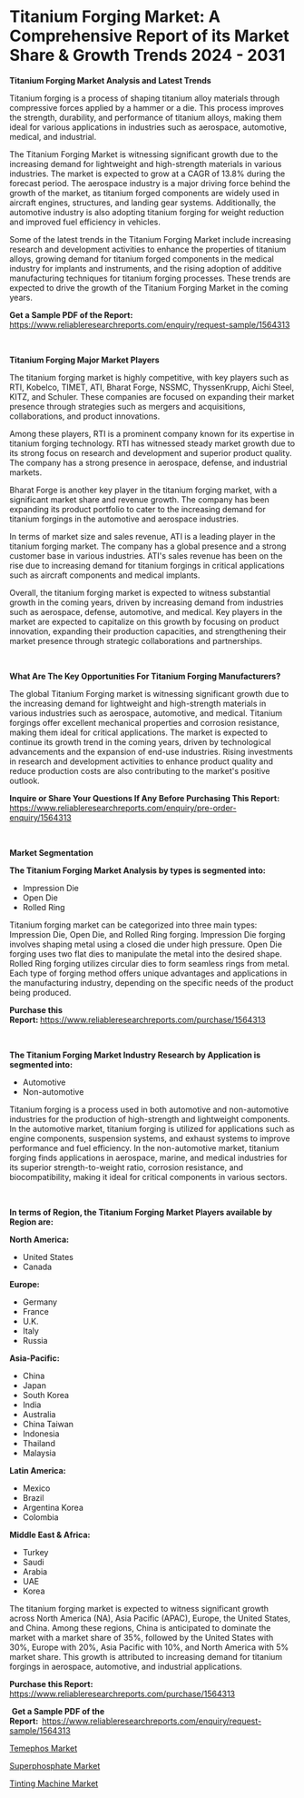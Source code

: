 <p><h1>Titanium Forging Market: A Comprehensive Report of its Market Share & Growth Trends 2024 - 2031</h1></p><p><strong>Titanium Forging Market Analysis and Latest Trends</strong></p>
<p><p>Titanium forging is a process of shaping titanium alloy materials through compressive forces applied by a hammer or a die. This process improves the strength, durability, and performance of titanium alloys, making them ideal for various applications in industries such as aerospace, automotive, medical, and industrial.</p><p>The Titanium Forging Market is witnessing significant growth due to the increasing demand for lightweight and high-strength materials in various industries. The market is expected to grow at a CAGR of 13.8% during the forecast period. The aerospace industry is a major driving force behind the growth of the market, as titanium forged components are widely used in aircraft engines, structures, and landing gear systems. Additionally, the automotive industry is also adopting titanium forging for weight reduction and improved fuel efficiency in vehicles.</p><p>Some of the latest trends in the Titanium Forging Market include increasing research and development activities to enhance the properties of titanium alloys, growing demand for titanium forged components in the medical industry for implants and instruments, and the rising adoption of additive manufacturing techniques for titanium forging processes. These trends are expected to drive the growth of the Titanium Forging Market in the coming years.</p></p>
<p><strong>Get a Sample PDF of the Report:&nbsp;</strong> <a href="https://www.reliableresearchreports.com/enquiry/request-sample/1564313">https://www.reliableresearchreports.com/enquiry/request-sample/1564313</a></p>
<p>&nbsp;</p>
<p><strong>Titanium Forging Major Market Players</strong></p>
<p><p>The titanium forging market is highly competitive, with key players such as RTI, Kobelco, TIMET, ATI, Bharat Forge, NSSMC, ThyssenKrupp, Aichi Steel, KITZ, and Schuler. These companies are focused on expanding their market presence through strategies such as mergers and acquisitions, collaborations, and product innovations.</p><p>Among these players, RTI is a prominent company known for its expertise in titanium forging technology. RTI has witnessed steady market growth due to its strong focus on research and development and superior product quality. The company has a strong presence in aerospace, defense, and industrial markets.</p><p>Bharat Forge is another key player in the titanium forging market, with a significant market share and revenue growth. The company has been expanding its product portfolio to cater to the increasing demand for titanium forgings in the automotive and aerospace industries.</p><p>In terms of market size and sales revenue, ATI is a leading player in the titanium forging market. The company has a global presence and a strong customer base in various industries. ATI's sales revenue has been on the rise due to increasing demand for titanium forgings in critical applications such as aircraft components and medical implants.</p><p>Overall, the titanium forging market is expected to witness substantial growth in the coming years, driven by increasing demand from industries such as aerospace, defense, automotive, and medical. Key players in the market are expected to capitalize on this growth by focusing on product innovation, expanding their production capacities, and strengthening their market presence through strategic collaborations and partnerships.</p></p>
<p>&nbsp;</p>
<p><strong>What Are The Key Opportunities For Titanium Forging Manufacturers?</strong></p>
<p><p>The global Titanium Forging market is witnessing significant growth due to the increasing demand for lightweight and high-strength materials in various industries such as aerospace, automotive, and medical. Titanium forgings offer excellent mechanical properties and corrosion resistance, making them ideal for critical applications. The market is expected to continue its growth trend in the coming years, driven by technological advancements and the expansion of end-use industries. Rising investments in research and development activities to enhance product quality and reduce production costs are also contributing to the market's positive outlook.</p></p>
<p><strong>Inquire or Share Your Questions If Any Before Purchasing This Report:</strong> <a href="https://www.reliableresearchreports.com/enquiry/pre-order-enquiry/1564313">https://www.reliableresearchreports.com/enquiry/pre-order-enquiry/1564313</a></p>
<p>&nbsp;</p>
<p><strong>Market Segmentation</strong></p>
<p><strong>The Titanium Forging Market Analysis by types is segmented into:</strong></p>
<p><ul><li>Impression Die</li><li>Open Die</li><li>Rolled Ring</li></ul></p>
<p><p>Titanium forging market can be categorized into three main types: Impression Die, Open Die, and Rolled Ring forging. Impression Die forging involves shaping metal using a closed die under high pressure. Open Die forging uses two flat dies to manipulate the metal into the desired shape. Rolled Ring forging utilizes circular dies to form seamless rings from metal. Each type of forging method offers unique advantages and applications in the manufacturing industry, depending on the specific needs of the product being produced.</p></p>
<p><strong>Purchase this Report:&nbsp;</strong><a href="https://www.reliableresearchreports.com/purchase/1564313">https://www.reliableresearchreports.com/purchase/1564313</a></p>
<p>&nbsp;</p>
<p><strong>The Titanium Forging Market Industry Research by Application is segmented into:</strong></p>
<p><ul><li>Automotive</li><li>Non-automotive</li></ul></p>
<p><p>Titanium forging is a process used in both automotive and non-automotive industries for the production of high-strength and lightweight components. In the automotive market, titanium forging is utilized for applications such as engine components, suspension systems, and exhaust systems to improve performance and fuel efficiency. In the non-automotive market, titanium forging finds applications in aerospace, marine, and medical industries for its superior strength-to-weight ratio, corrosion resistance, and biocompatibility, making it ideal for critical components in various sectors.</p></p>
<p>&nbsp;</p>
<p><strong>In terms of Region, the Titanium Forging Market Players available by Region are:</strong></p>
<p>
    <p> <strong> North America: </strong>
        <ul>
            <li>United States</li>
            <li>Canada</li>
        </ul>
        </p> 
    <p> <strong> Europe: </strong>
        <ul>
            <li>Germany</li>
            <li>France</li>
            <li>U.K.</li>
            <li>Italy</li>
            <li>Russia</li>
        </ul>
        </p> 
    <p> <strong> Asia-Pacific: </strong>
        <ul>
            <li>China</li>
            <li>Japan</li>
            <li>South Korea</li>
            <li>India</li>
            <li>Australia</li>
            <li>China Taiwan</li>
            <li>Indonesia</li>
            <li>Thailand</li>
            <li>Malaysia</li>
        </ul>
        </p> 
    <p> <strong> Latin America: </strong>
        <ul>
            <li>Mexico</li>
            <li>Brazil</li>
            <li>Argentina Korea</li>
            <li>Colombia</li>
        </ul>
        </p> 
    <p> <strong> Middle East & Africa: </strong>
        <ul>
            <li>Turkey</li>
            <li>Saudi</li>
            <li>Arabia</li>
            <li>UAE</li>
            <li>Korea</li>
        </ul>
    </p>
    </p>
<p><p>The titanium forging market is expected to witness significant growth across North America (NA), Asia Pacific (APAC), Europe, the United States, and China. Among these regions, China is anticipated to dominate the market with a market share of 35%, followed by the United States with 30%, Europe with 20%, Asia Pacific with 10%, and North America with 5% market share. This growth is attributed to increasing demand for titanium forgings in aerospace, automotive, and industrial applications.</p></p>
<p><strong>Purchase this Report: </strong><a href="https://www.reliableresearchreports.com/purchase/1564313">https://www.reliableresearchreports.com/purchase/1564313</a></p>
<p>&nbsp;<strong>Get a Sample PDF of the Report:&nbsp;&nbsp;</strong><a href="https://www.reliableresearchreports.com/enquiry/request-sample/1564313">https://www.reliableresearchreports.com/enquiry/request-sample/1564313</a></p>
<p><strong></strong></p>
<p><p><a href="https://view.publitas.com/reportprime-1/temephos-market-challenges-opportunities-and-growth-drivers-and-major-market-players-forecasted-for-period-from-2023-2030/">Temephos Market</a></p><p><a href="https://view.publitas.com/reportprime-1/superphosphate-market-size-global-industry-overview-market-segmentation-and-forecast-2023-to-2030/">Superphosphate Market</a></p><p><a href="https://view.publitas.com/reportprime-1/global-tinting-machine-market-size-and-market-trends-insights-and-projections-from-2023-to-2030/">Tinting Machine Market</a></p></p>